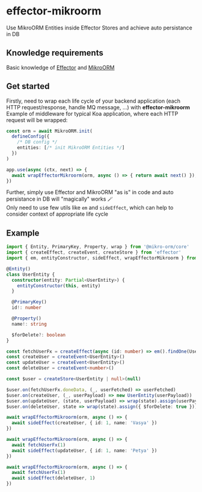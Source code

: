# effector-mikroorm

Use MikroORM Entities inside Effector Stores and achieve auto persistance in DB

## Knowledge requirements

Basic knowledge of [Effector](https://effector.dev/) and [MikroORM](https://mikro-orm.io/)

## Get started

Firstly, need to wrap each life cycle of your backend application (each HTTP request/response, handle MQ message, ...) with **effector-mikroorm**<br/>
Example of middleware for typical Koa application, where each HTTP request will be wrapped:

```ts
const orm = await MikroORM.init(
  defineConfig({
    /* DB config */
    entities: [/* init MikroORM Entities */]
  })
)

app.use(async (ctx, next) => {
  await wrapEffectorMikroorm(orm, async () => { return await next() });
})
```

Further, simply use Effector and MikroORM "as is" in code and auto persistance in DB will "magically" works 🪄 <br/>
Only need to use few utils like `em` and `sideEffect`, which can help to consider context of appropriate life cycle

## Example

```ts
import { Entity, PrimaryKey, Property, wrap } from '@mikro-orm/core'
import { createEffect, createEvent, createStore } from 'effector'
import { em, entityConstructor, sideEffect, wrapEffectorMikroorm } from 'effector-mikroorm'

@Entity()
class UserEntity {
  constructor(entity: Partial<UserEntity>) {
    entityConstructor(this, entity)
  }

  @PrimaryKey()
  id!: number

  @Property()
  name!: string

  $forDelete?: boolean
}

const fetchUserFx = createEffect(async (id: number) => em().findOne(UserEntity, { id }))
const createUser = createEvent<UserEntity>()
const updateUser = createEvent<UserEntity>()
const deleteUser = createEvent<number>()

const $user = createStore<UserEntity | null>(null)

$user.on(fetchUserFx.doneData, (_, userFetched) => userFetched)
$user.on(createUser, (_, userPayload) => new UserEntity(userPayload))
$user.on(updateUser, (state, userPayload) => wrap(state).assign(userPayload))
$user.on(deleteUser, state => wrap(state).assign({ $forDelete: true }))

await wrapEffectorMikroorm(orm, async () => {
  await sideEffect(createUser, { id: 1, name: 'Vasya' })
})

await wrapEffectorMikroorm(orm, async () => {
  await fetchUserFx(1)
  await sideEffect(updateUser, { id: 1, name: 'Petya' })
})

await wrapEffectorMikroorm(orm, async () => {
  await fetchUserFx(1)
  await sideEffect(deleteUser, 1)
})
```
